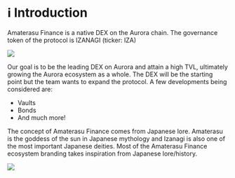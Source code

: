 # ℹ Introduction

Amaterasu Finance is a native DEX on the Aurora chain. The governance token of the protocol is IZANAGI (ticker: IZA)

![](<.gitbook/assets/Discord\_banner (1).png>)

Our goal is to be the leading DEX on Aurora and attain a high TVL, ultimately growing the Aurora ecosystem as a whole. The DEX will be the starting point but the team wants to expand the protocol. A few developments being considered are:

* Vaults
* Bonds
* And much more!

The concept of Amaterasu Finance comes from Japanese lore. Amaterasu is the goddess of the sun in Japanese mythology and Izanagi is also one of the most important Japanese deities. Most of the Amaterasu Finance ecosystem branding takes inspiration from Japanese lore/history.

![](<.gitbook/assets/Amaterasu\_Main\_Logo-Transparent BG+Black Outline.png>)
